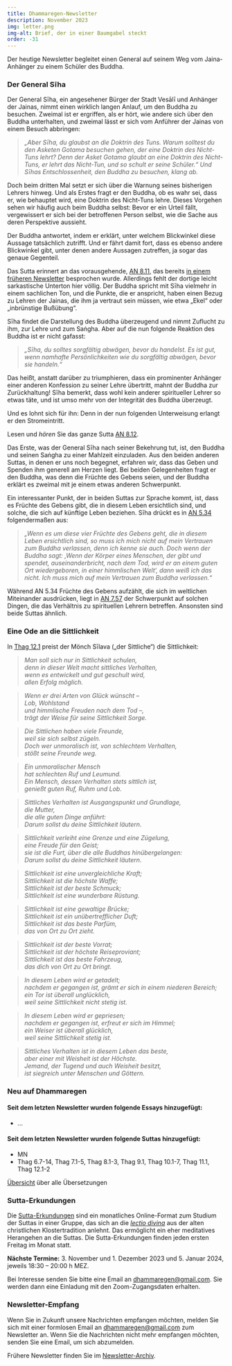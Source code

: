 ```yaml
---
title: Dhammaregen-Newsletter
description: November 2023
img: letter.png
img-alt: Brief, der in einer Baumgabel steckt
order: -31
---
```


Der heutige Newsletter begleitet einen General auf seinem Weg vom Jaina-Anhänger zu einem Schüler des Buddha.

### Der General Sīha

Der General Sīha, ein angesehener Bürger der Stadt Vesālī und Anhänger der Jainas, nimmt einen wirklich langen Anlauf, um den Buddha zu besuchen. Zweimal ist er ergriffen, als er hört, wie andere sich über den Buddha unterhalten, und zweimal lässt er sich vom Anführer der Jainas von einem Besuch abbringen:

>*„Aber Sīha, du glaubst an die Doktrin des Tuns. Warum solltest du den Asketen Gotama besuchen gehen, der eine Doktrin des Nicht-Tuns lehrt? Denn der Asket Gotama glaubt an eine Doktrin des Nicht-Tuns, er lehrt das Nicht-Tun, und so schult er seine Schüler.“ Und Sīhas Entschlossenheit, den Buddha zu besuchen, klang ab.*

Doch beim dritten Mal setzt er sich über die Warnung seines bisherigen Lehrers hinweg. Und als Erstes fragt er den Buddha, ob es wahr sei, dass er, wie behauptet wird, eine Doktrin des Nicht-Tuns lehre. Dieses Vorgehen sehen wir häufig auch beim Buddha selbst: Bevor er ein Urteil fällt, vergewissert er sich bei der betroffenen Person selbst, wie die Sache aus deren Perspektive aussieht.

Der Buddha antwortet, indem er erklärt, unter welchem Blickwinkel diese Aussage tatsächlich zutrifft. Und er fährt damit fort, dass es ebenso andere Blickwinkel gibt, unter denen andere Aussagen zutreffen, ja sogar das genaue Gegenteil.

Das Sutta erinnert an das vorausgehende, [AN 8.11](#/sutta/an8.11/de/sabbamitta), das bereits [in einem früheren Newsletter](#/wiki/news/2021-09) besprochen wurde. Allerdings fehlt der dortige leicht sarkastische Unterton hier völlig. Der Buddha spricht mit Sīha vielmehr in einem sachlichen Ton, und die Punkte, die er anspricht, haben einen Bezug zu Lehren der Jainas, die ihm ja vertraut sein müssen, wie etwa „Ekel“ oder „inbrünstige Bußübung“.

Sīha findet die Darstellung des Buddha überzeugend und nimmt Zuflucht zu ihm, zur Lehre und zum Saṅgha. Aber auf die nun folgende Reaktion des Buddha ist er nicht gafasst:

>*„Sīha, du solltes sorgfältig abwägen, bevor du handelst. Es ist gut, wenn namhafte Persönlichkeiten wie du sorgfältig abwägen, bevor sie handeln.“*

Das heißt, anstatt darüber zu triumphieren, dass ein prominenter Anhänger einer anderen Konfession zu seiner Lehre übertritt, mahnt der Buddha zur Zurückhaltung! Sīha bemerkt, dass wohl kein anderer spiritueller Lehrer so etwas täte, und ist umso mehr von der Integrität des Buddha überzeugt.

Und es lohnt sich für ihn: Denn in der nun folgenden Unterweisung erlangt er den Stromeintritt.

Lesen und *hören* Sie das ganze Sutta [AN 8.12](#/sutta/an8.12/de/sabbamitta).

Das Erste, was der General Sīha nach seiner Bekehrung tut, ist, den Buddha und seinen Saṅgha zu einer Mahlzeit einzuladen. Aus den beiden anderen Suttas, in denen er uns noch begegnet, erfahren wir, dass das Geben und Spenden ihm generell am Herzen liegt. Bei beiden Gelegenheiten fragt er den Buddha, was denn die Früchte des Gebens seien, und der Buddha erklärt es zweimal mit je einem etwas anderen Schwerpunkt.

Ein interessanter Punkt, der in beiden Suttas zur Sprache kommt, ist, dass es Früchte des Gebens gibt, die in diesem Leben ersichtlich sind, und solche, die sich auf künftige Leben beziehen. Sīha drückt es in [AN 5.34](#/sutta/an5.34/de/sabbamitta) folgendermaßen aus:

>*„Wenn es um diese vier Früchte des Gebens geht, die in diesem Leben ersichtlich sind, so muss ich mich nicht auf mein Vertrauen zum Buddha verlassen, denn ich kenne sie auch. Doch wenn der Buddha sagt: ‚Wenn der Körper eines Menschen, der gibt und spendet, auseinanderbricht, nach dem Tod, wird er an einem guten Ort wiedergeboren, in einer himmlischen Welt‘, dann weiß ich das nicht. Ich muss mich auf mein Vertrauen zum Buddha verlassen.“*

Während AN 5.34 Früchte des Gebens aufzählt, die sich im weltlichen Miteinander ausdrücken, liegt in [AN 7.57](#/sutta/an7.57/de/sabbamitta) der Schwerpunkt auf solchen Dingen, die das Verhältnis zu spirituellen Lehrern betreffen. Ansonsten sind beide Suttas ähnlich.

### Eine Ode an die Sittlichkeit

In [Thag 12.1](#/sutta/thag12.1/de/sabbamitta) preist der Mönch Sīlava („der Sittliche“) die Sittlichkeit:

>*Man soll sich nur in Sittlichkeit schulen,*  
>*denn in dieser Welt macht sittliches Verhalten,*  
>*wenn es entwickelt und gut geschult wird,*  
>*allen Erfolg möglich.*

>*Wenn er drei Arten von Glück wünscht –*  
>*Lob, Wohlstand*  
>*und himmlische Freuden nach dem Tod –,*  
>*trägt der Weise für seine Sittlichkeit Sorge.*

>*Die Sittlichen haben viele Freunde,*  
>*weil sie sich selbst zügeln.*  
>*Doch wer unmoralisch ist, von schlechtem Verhalten,*  
>*stößt seine Freunde weg.*

>*Ein unmoralischer Mensch*  
>*hat schlechten Ruf und Leumund.*  
>*Ein Mensch, dessen Verhalten stets sittlich ist,*  
>*genießt guten Ruf, Ruhm und Lob.*

>*Sittliches Verhalten ist Ausgangspunkt und Grundlage,*  
>*die Mutter,*  
>*die alle guten Dinge anführt:*  
>*Darum sollst du deine Sittlichkeit läutern.*

>*Sittlichkeit verleiht eine Grenze und eine Zügelung,*  
>*eine Freude für den Geist;*  
>*sie ist die Furt, über die alle Buddhas hinübergelangen:*  
>*Darum sollst du deine Sittlichkeit läutern.*

>*Sittlichkeit ist eine unvergleichliche Kraft;*  
>*Sittlichkeit ist die höchste Waffe;*  
>*Sittlichkeit ist der beste Schmuck;*  
>*Sittlichkeit ist eine wunderbare Rüstung.*

>*Sittlichkeit ist eine gewaltige Brücke;*  
>*Sittlichkeit ist ein unübertrefflicher Duft;*  
>*Sittlichkeit ist das beste Parfüm,*  
>*das von Ort zu Ort zieht.*

>*Sittlichkeit ist der beste Vorrat;*  
>*Sittlichkeit ist der höchste Reiseproviant;*  
>*Sittlichkeit ist das beste Fahrzeug,*  
>*das dich von Ort zu Ort bringt.*

>*In diesem Leben wird er getadelt;*  
>*nachdem er gegangen ist, grämt er sich in einem niederen Bereich;*  
>*ein Tor ist überall unglücklich,*  
>*weil seine Sittlichkeit nicht stetig ist.*

>*In diesem Leben wird er gepriesen;*  
>*nachdem er gegangen ist, erfreut er sich im Himmel;*  
>*ein Weiser ist überall glücklich,*  
>*weil seine Sittlichkeit stetig ist.*

>*Sittliches Verhalten ist in diesem Leben das beste,*  
>*aber einer mit Weisheit ist der Höchste.*  
>*Jemand, der Tugend und auch Weisheit besitzt,*  
>*ist siegreich unter Menschen und Göttern.*

### Neu auf Dhammaregen

#### Seit dem letzten Newsletter wurden folgende Essays hinzugefügt:
- …

#### Seit dem letzten Newsletter wurden folgende Suttas hinzugefügt:
- MN 
- Thag 6.7-14, Thag 7.1-5, Thag 8.1-3, Thag 9.1, Thag 10.1-7, Thag 11.1, Thag 12.1-2

[Übersicht](#/wiki/uebersetzung/uebersicht) über alle Übersetzungen

### Sutta-Erkundungen 

Die [Sutta-Erkundungen](#/wiki/erkundung) sind ein monatliches Online-Format zum Studium der Suttas in einer Gruppe, das sich an die [*lectio divina*](https://de.wikipedia.org/wiki/Lectio_divina) aus der alten christlichen Klostertradition anlehnt. Das ermöglicht ein eher meditatives Herangehen an die Suttas. Die Sutta-Erkundungen finden jeden ersten Freitag im Monat statt. 

**Nächste Termine:** 3. November und 1. Dezember 2023 und 5. Januar 2024, jeweils 18:30 – 20:00 h MEZ.

Bei Interesse senden Sie bitte eine Email an [dhammaregen@gmail.com](mailto:dhammaregen@gmail.com). Sie werden dann eine Einladung mit den Zoom-Zugangsdaten erhalten.

### Newsletter-Empfang

Wenn Sie in Zukunft unsere Nachrichten empfangen möchten, melden Sie sich mit einer formlosen Email an [dhammaregen@gmail.com](mailto:dhammaregen@gmail.com) zum Newsletter an. Wenn Sie die Nachrichten nicht mehr empfangen möchten, senden Sie eine Email, um sich abzumelden. 

Frühere Newsletter finden Sie im [Newsletter-Archiv](#/wiki/news/inhalt).